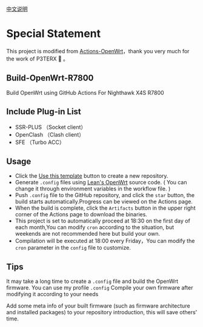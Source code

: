 [中文说明](./README_CN.md)

# Special Statement

This project is modified from [Actions-OpenWrt](https://github.com/P3TERX/Actions-OpenWrt)，thank you very much for the work of P3TERX 🙏 。

## Build-OpenWrt-R7800

Build OpenWrt using GitHub Actions For Nighthawk X4S R7800

## Include Plug-in List

- SSR-PLUS （Socket client）
- OpenClash （Clash client）
- SFE （Turbo ACC）

## Usage

- Click the [Use this template](https://github.com/brick713/Build-OpenWrt-R7800) button to create a new repository.
- Generate `.config` files using [Lean's OpenWrt](https://github.com/coolsnowwolf/lede) source code. ( You can change it through environment variables in the workflow file. )
- Push `.config` file to the GitHub repository, and click the `star` button, the build starts automatically.Progress can be viewed on the Actions page.
- When the build is complete, click the `Artifacts` button in the upper right corner of the Actions page to download the binaries.
- This project is set to automatically proceed at 18:30 on the first day of each month,You can modify `cron` according to the situation, but weekends are not recommended here but build your own.
- Compilation will be executed at 18:00 every Friday，You can modify the `cron` parameter in the `config` file to customize.

## Tips

It may take a long time to create a `.config` file and build the OpenWrt firmware. You can use my profile `.config` Compile your own firmware after modifying it according to your needs

Add some meta info of your built firmware (such as firmware architecture and installed packages) to your repository introduction, this will save others' time.

